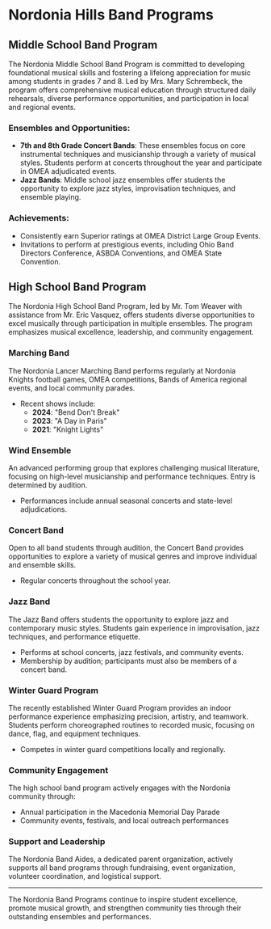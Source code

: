 # Nordonia Hills Band Programs

## Middle School Band Program

The Nordonia Middle School Band Program is committed to developing foundational musical skills and fostering a lifelong appreciation for music among students in grades 7 and 8. Led by Mrs. Mary Schrembeck, the program offers comprehensive musical education through structured daily rehearsals, diverse performance opportunities, and participation in local and regional events.

### Ensembles and Opportunities:
- **7th and 8th Grade Concert Bands**: These ensembles focus on core instrumental techniques and musicianship through a variety of musical styles. Students perform at concerts throughout the year and participate in OMEA adjudicated events.
- **Jazz Bands**: Middle school jazz ensembles offer students the opportunity to explore jazz styles, improvisation techniques, and ensemble playing.

### Achievements:
- Consistently earn Superior ratings at OMEA District Large Group Events.
- Invitations to perform at prestigious events, including Ohio Band Directors Conference, ASBDA Conventions, and OMEA State Convention.

## High School Band Program

The Nordonia High School Band Program, led by Mr. Tom Weaver with assistance from Mr. Eric Vasquez, offers students diverse opportunities to excel musically through participation in multiple ensembles. The program emphasizes musical excellence, leadership, and community engagement.

### Marching Band
The Nordonia Lancer Marching Band performs regularly at Nordonia Knights football games, OMEA competitions, Bands of America regional events, and local community parades.

- Recent shows include:
  - **2024**: "Bend Don't Break"
  - **2023**: "A Day in Paris"
  - **2021**: "Knight Lights"

### Wind Ensemble
An advanced performing group that explores challenging musical literature, focusing on high-level musicianship and performance techniques. Entry is determined by audition.

- Performances include annual seasonal concerts and state-level adjudications.

### Concert Band
Open to all band students through audition, the Concert Band provides opportunities to explore a variety of musical genres and improve individual and ensemble skills.

- Regular concerts throughout the school year.

### Jazz Band
The Jazz Band offers students the opportunity to explore jazz and contemporary music styles. Students gain experience in improvisation, jazz techniques, and performance etiquette.

- Performs at school concerts, jazz festivals, and community events.
- Membership by audition; participants must also be members of a concert band.

### Winter Guard Program
The recently established Winter Guard Program provides an indoor performance experience emphasizing precision, artistry, and teamwork. Students perform choreographed routines to recorded music, focusing on dance, flag, and equipment techniques.

- Competes in winter guard competitions locally and regionally.

### Community Engagement
The high school band program actively engages with the Nordonia community through:
- Annual participation in the Macedonia Memorial Day Parade
- Community events, festivals, and local outreach performances

### Support and Leadership
The Nordonia Band Aides, a dedicated parent organization, actively supports all band programs through fundraising, event organization, volunteer coordination, and logistical support.

---

The Nordonia Band Programs continue to inspire student excellence, promote musical growth, and strengthen community ties through their outstanding ensembles and performances.

